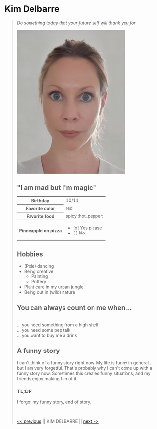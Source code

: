 <h1>Kim Delbarre</h1>

<blockquote>
	<p><em>Do something today that your future self will thank you for</em></p>

<img src="https://github.com/KimDelbarre/markdown-challenge/blob/master/ProfPic15052020.jpg" width="350">

<h2>"I am mad but I'm magic"</h2>

<table>
  <tr>
    <th>Birthday</th>
    <td>10/11</td>
  </tr>
  <tr>
    <th>Favorite color</th>
    <td>red</td>
 </tr>
 <tr>
    <th>Favorite food</th>
    <td>spicy :hot_pepper:</td>

  </tr>
  <tr>
    <th>Pinneapple on pizza</th>
    <td><ul><li>[x] Yes please</li><li>[ ] No</li></ul>
  </tr>
</table>

<h2>Hobbies</h2>
<ul>
	<li>(Pole) dancing</li>
	<li>Being creative<ul><li>Painting</li><li>Pottery</li>
	</ul></li>
	<li>Plant care in my urban jungle</li>
	<li>Being out in (wild) nature </li>
</ul>

<h2>You can always count on me when...</h2>
<p></br>
... you need something from a high shelf</br>
... you need some pep talk</br>
... you want to buy me a drink</p>

<h2>A funny story</h2>

<p>I can't think of a funny story right now. My life is funny in general... but I am very forgetful. That's probably why I can't come up with a funny story now. Sometimes this creates funny situations, and my friends enjoy making fun of it.</p>

<h3>TL;DR</h3>

<p>I forgot my funny story, end of story.</p>
</br>

<a href="https://github.com/KarolinaDys/markdown-challenge"><< previous</a> || KIM DELBARRE || <a href="https://github.com/LisaBaetsle/markdown-challenge/blob/master/README.md">next >></a>

